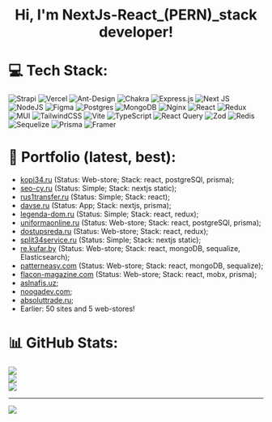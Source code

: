<h1 align="center">Hi, I'm NextJs-React_(PERN)_stack developer!</h1>


# 💻 Tech Stack:
![Strapi](https://img.shields.io/badge/strapi-%232E7EEA.svg?style=for-the-badge&logo=strapi&logoColor=white) ![Vercel](https://img.shields.io/badge/vercel-%23000000.svg?style=for-the-badge&logo=vercel&logoColor=white) ![Ant-Design](https://img.shields.io/badge/-AntDesign-%230170FE?style=for-the-badge&logo=ant-design&logoColor=white) ![Chakra](https://img.shields.io/badge/chakra-%234ED1C5.svg?style=for-the-badge&logo=chakraui&logoColor=white) ![Express.js](https://img.shields.io/badge/express.js-%23404d59.svg?style=for-the-badge&logo=express&logoColor=%2361DAFB) ![Next JS](https://img.shields.io/badge/Next-black?style=for-the-badge&logo=next.js&logoColor=white) ![NodeJS](https://img.shields.io/badge/node.js-6DA55F?style=for-the-badge&logo=node.js&logoColor=white) ![Figma](https://img.shields.io/badge/figma-%23F24E1E.svg?style=for-the-badge&logo=figma&logoColor=white) ![Postgres](https://img.shields.io/badge/postgres-%23316192.svg?style=for-the-badge&logo=postgresql&logoColor=white) ![MongoDB](https://img.shields.io/badge/MongoDB-%234ea94b.svg?style=for-the-badge&logo=mongodb&logoColor=white) ![Nginx](https://img.shields.io/badge/nginx-%23009639.svg?style=for-the-badge&logo=nginx&logoColor=white) ![React](https://img.shields.io/badge/react-%2320232a.svg?style=for-the-badge&logo=react&logoColor=%2361DAFB) ![Redux](https://img.shields.io/badge/redux-%23593d88.svg?style=for-the-badge&logo=redux&logoColor=white) ![MUI](https://img.shields.io/badge/MUI-%230081CB.svg?style=for-the-badge&logo=mui&logoColor=white) ![TailwindCSS](https://img.shields.io/badge/tailwindcss-%2338B2AC.svg?style=for-the-badge&logo=tailwind-css&logoColor=white) ![Vite](https://img.shields.io/badge/vite-%23646CFF.svg?style=for-the-badge&logo=vite&logoColor=white) ![TypeScript](https://img.shields.io/badge/typescript-%23007ACC.svg?style=for-the-badge&logo=typescript&logoColor=white) ![React Query](https://img.shields.io/badge/-React%20Query-FF4154?style=for-the-badge&logo=react%20query&logoColor=white) ![Zod](https://img.shields.io/badge/zod-%233068b7.svg?style=for-the-badge&logo=zod&logoColor=white) ![Redis](https://img.shields.io/badge/redis-%23DD0031.svg?style=for-the-badge&logo=redis&logoColor=white) ![Sequelize](https://img.shields.io/badge/Sequelize-52B0E7?style=for-the-badge&logo=Sequelize&logoColor=white) ![Prisma](https://img.shields.io/badge/Prisma-3982CE?style=for-the-badge&logo=Prisma&logoColor=white) ![Framer](https://img.shields.io/badge/Framer-black?style=for-the-badge&logo=framer&logoColor=blue)
# 💎 Portfolio (latest, best):
- <a href="https://kopi34.ru" target="_blank">kopi34.ru</a> (Status: Web-store; Stack: react, postgreSQl, prisma);
- <a href="https://seo-cy.ru" target="_blank">seo-cy.ru</a> (Status: Simple; Stack: nextjs static);
- <a href="https://rus1transfer.ru" target="_blank">rus1transfer.ru</a> (Status: Simple; Stack: react);
- <a href="https://davse.ru" target="_blank">davse.ru</a> (Status: App; Stack: nextjs, prisma);
- <a href="https://legenda-dom.ru" target="_blank">legenda-dom.ru</a> (Status: Simple; Stack: react, redux);
- <a href="https://uniformaonline.ru" target="_blank">uniformaonline.ru</a> (Status: Web-store; Stack: react, postgreSQl, prisma);
- <a href="https://dostupsreda.ru" target="_blank">dostupsreda.ru</a> (Status: Web-store; Stack: react, redux);
- <a href="https://split34service.ru" target="_blank">split34service.ru</a> (Status: Simple; Stack: nextjs static);
- <a href="https://re.kufar.by" target="_blank">re.kufar.by</a> (Status: Web-store; Stack: react, mongoDB, sequalize, Elasticsearch);
- <a href="https://patterneasy.com" target="_blank">patterneasy.com</a> (Status: Web-store; Stack: react, mongoDB, sequalize);
- <a href="https://flacon-magazine.com" target="_blank">flacon-magazine.com</a> (Status: Web-store; Stack: react, mobx, prisma);
- <a href="https://aslnafis.uz" target="_blank">aslnafis.uz</a>;
- <a href="https://noogadev.com" target="_blank">noogadev.com</a>;
- <a href="https://absoluttrade.ru" target="_blank">absoluttrade.ru</a>;
- Earlier: 50 sites and 5 web-stores!
# 📊 GitHub Stats:
![](https://github-readme-stats.vercel.app/api?username=devshazam&theme=dark&hide_border=false&include_all_commits=false&count_private=false)<br/>
![](https://github-readme-streak-stats.herokuapp.com/?user=devshazam&theme=dark&hide_border=false)<br/>
![](https://github-readme-stats.vercel.app/api/top-langs/?username=devshazam&theme=dark&hide_border=false&include_all_commits=false&count_private=false&layout=compact)

---
[![](https://visitcount.itsvg.in/api?id=devshazam&icon=0&color=0)](https://visitcount.itsvg.in)

<!-- Proudly created with GPRM ( https://gprm.itsvg.in ) -->
